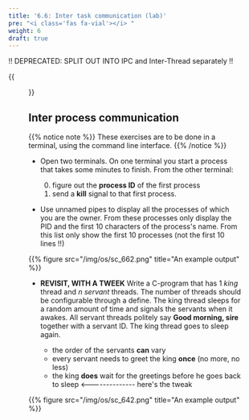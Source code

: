 ```yaml
---
title: '6.6: Inter task communication (lab)'
pre: "<i class='fas fa-vial'></i> "
weight: 6
draft: true
---
```



!! DEPRECATED: SPLIT OUT INTO IPC and Inter-Thread separately !! 


{{<figure src="/img/os/header_communication.jpg" title="Source: G.I." >}}

## Inter process communication

{{% notice note %}}
These exercises are to be done in a terminal, using the command line interface.
{{% /notice %}}

* Open two terminals. On one terminal you start a process that takes some minutes to finish. From the other terminal:

  0. figure out the **process ID** of the first process
  0. send a **kill** signal to that first process.

* Use unnamed pipes to display all the processes of which you are the owner. From these processes only display the PID and the first 10 characters of the process's name. From this list only show the first 10 processes (not the first 10 lines !!)

{{% figure src="/img/os/sc_662.png" title="An example output" %}}

* **REVISIT, WITH A TWEEK** Write a C-program that has 1 *king* thread and *n* *servant* threads. The number of threads should be configurable through a define. The king thread sleeps for a random amount of time and signals the servants when it awakes. All servant threads politely say **Good morning, sire** together with a servant ID. The king thread goes to sleep again.

    * the order of the servants **can** vary
    * every servant needs to greet the king **once** (no more, no less)
    * the king **does** wait for the greetings before he goes back to sleep <-------------- here's the tweak

{{% figure src="/img/os/sc_642.png" title="An example output" %}}
